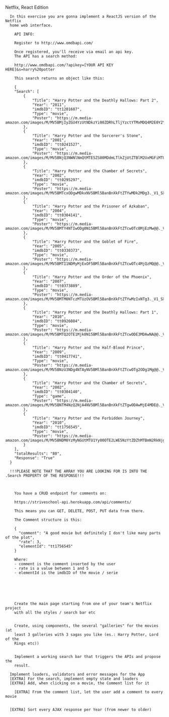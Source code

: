 Netflix, React Edition

      In this exercise you are gonna implement a ReactJS version of the Netflix
      home web interface.

        API INFO:

        Register to http://www.omdbapi.com/

        Once registered, you'll receive via email an api key.
        The API has a search method:

        http://www.omdbapi.com/?apikey=[YOUR API KEY HERE]&s=harry%20potter

        This search returns an object like this:

        {
        "Search": [
            {
                "Title": "Harry Potter and the Deathly Hallows: Part 2",
                "Year": "2011",
                "imdbID": "tt1201607",
                "Type": "movie",
                "Poster": "https://m.media-amazon.com/images/M/MV5BMjIyZGU4YzUtNDkzYi00ZDRhLTljYzctYTMxMDQ4M2E0Y2YxXkEyXkFqcGdeQXVyNTIzOTk5ODM@._V1_SX300.jpg"
            },
            {
                "Title": "Harry Potter and the Sorcerer's Stone",
                "Year": "2001",
                "imdbID": "tt0241527",
                "Type": "movie",
                "Poster": "https://m.media-amazon.com/images/M/MV5BNjQ3NWNlNmQtMTE5ZS00MDdmLTlkZjUtZTBlM2UxMGFiMTU3XkEyXkFqcGdeQXVyNjUwNzk3NDc@._V1_SX300.jpg"
            },
            {
                "Title": "Harry Potter and the Chamber of Secrets",
                "Year": "2002",
                "imdbID": "tt0295297",
                "Type": "movie",
                "Poster": "https://m.media-amazon.com/images/M/MV5BMTcxODgwMDkxNV5BMl5BanBnXkFtZTYwMDk2MDg3._V1_SX300.jpg"
            },
            {
                "Title": "Harry Potter and the Prisoner of Azkaban",
                "Year": "2004",
                "imdbID": "tt0304141",
                "Type": "movie",
                "Poster": "https://m.media-amazon.com/images/M/MV5BMTY4NTIwODg0N15BMl5BanBnXkFtZTcwOTc0MjEzMw@@._V1_SX300.jpg"
            },
            {
                "Title": "Harry Potter and the Goblet of Fire",
                "Year": "2005",
                "imdbID": "tt0330373",
                "Type": "movie",
                "Poster": "https://m.media-amazon.com/images/M/MV5BMTI1NDMyMjExOF5BMl5BanBnXkFtZTcwOTc4MjQzMQ@@._V1_SX300.jpg"
            },
            {
                "Title": "Harry Potter and the Order of the Phoenix",
                "Year": "2007",
                "imdbID": "tt0373889",
                "Type": "movie",
                "Poster": "https://m.media-amazon.com/images/M/MV5BMTM0NTczMTUzOV5BMl5BanBnXkFtZTYwMzIxNTg3._V1_SX300.jpg"
            },
            {
                "Title": "Harry Potter and the Deathly Hallows: Part 1",
                "Year": "2010",
                "imdbID": "tt0926084",
                "Type": "movie",
                "Poster": "https://m.media-amazon.com/images/M/MV5BMTQ2OTE1Mjk0N15BMl5BanBnXkFtZTcwODE3MDAwNA@@._V1_SX300.jpg"
            },
            {
                "Title": "Harry Potter and the Half-Blood Prince",
                "Year": "2009",
                "imdbID": "tt0417741",
                "Type": "movie",
                "Poster": "https://m.media-amazon.com/images/M/MV5BNzU3NDg4NTAyNV5BMl5BanBnXkFtZTcwOTg2ODg1Mg@@._V1_SX300.jpg"
            },
            {
                "Title": "Harry Potter and the Chamber of Secrets",
                "Year": "2002",
                "imdbID": "tt0304140",
                "Type": "game",
                "Poster": "https://m.media-amazon.com/images/M/MV5BNTM4NzQ2NjA4NV5BMl5BanBnXkFtZTgwODAwMjE4MDE@._V1_SX300.jpg"
            },
            {
                "Title": "Harry Potter and the Forbidden Journey",
                "Year": "2010",
                "imdbID": "tt1756545",
                "Type": "movie",
                "Poster": "https://m.media-amazon.com/images/M/MV5BNDM0YzMyNGUtMTU1Yy00OTE2LWE5NzYtZDZhMTBmN2RkNjg3XkEyXkFqcGdeQXVyMzU5NjU1MDA@._V1_SX300.jpg"
            }
        ],
        "totalResults": "80",
        "Response": "True"
      }

      !!!PLEASE NOTE THAT THE ARRAY YOU ARE LOOKING FOR IS INTO THE .Search PROPERTY OF THE RESPONSE!!!



        You have a CRUD endpoint for comments on:

        https://striveschool-api.herokuapp.com/api/comments/

        This means you can GET, DELETE, POST, PUT data from there.

        The Comment structure is this:

        {
          "comment": "A good movie but definitely I don't like many parts of the plot",
          "rate": 3,
          "elementId": "tt1756545"
        }

        Where:
        - comment is the comment inserted by the user
        - rate is a value between 1 and 5
        - elementId is the imdbID of the movie / serie






        Create the main page starting from one of your team's Netflix project
        with all the styles / search bar etc


        Create, using components, the several "galleries" for the movies (at
        least 3 galleries with 3 sagas you like (es.: Harry Potter, Lord of the
        Rings etc))


        Implement a working search bar that triggers the APIs and propose the
        result.

      Implement loaders, validators and error messages for the App
      [EXTRA] For the search, implement empty state and loaders
      [EXTRA] Add, when clicking on a movie, the Comment list for it

        [EXTRA] From the comment list, let the user add a comment to every movie


      [EXTRA] Sort every AJAX response per Year (from newer to older)
